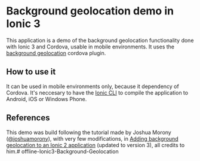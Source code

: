 # Background geolocation demo in Ionic 3
This application is a demo of the background geolocation functionality done with Ionic 3 and Cordova, usable in mobile environments.
It uses the [background geolocation](https://ionicframework.com/docs/native/background-geolocation/) cordova plugin.

## How to use it
It can be used in mobile environments only, because it dependency of Cordova.
It's neccesary to have the [Ionic CLI](https://ionicframework.com/docs/cli/) to compile the application to Android, iOS or Windows Phone.

## References
This demo was build following the tutorial made by Joshua Morony ([@joshuamorony](https://github.com/joshuamorony)), with very few modifications, in
[Adding background geolocation to an Ionic 2 application](https://www.joshmorony.com/adding-background-geolocation-to-an-ionic-2-application/) (updated to version 3),
all credits to him.# offline-Ionic3-Background-Geolocation
